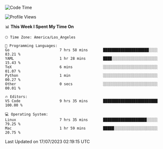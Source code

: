 <!--START_SECTION:waka-->
![Code Time](http://img.shields.io/badge/Code%20Time-478%20hrs%2018%20mins-blue)

![Profile Views](http://img.shields.io/badge/Profile%20Views-0-blue)

📊 **This Week I Spent My Time On** 

```text
🕑︎ Time Zone: America/Los_Angeles

💬 Programming Languages: 
Go                       7 hrs 58 mins       █████████████████████░░░░   83.21 % 
YAML                     1 hr 28 mins        ████░░░░░░░░░░░░░░░░░░░░░   15.43 % 
TeX                      6 mins              ░░░░░░░░░░░░░░░░░░░░░░░░░   01.07 % 
Python                   1 min               ░░░░░░░░░░░░░░░░░░░░░░░░░   00.27 % 
Other                    0 secs              ░░░░░░░░░░░░░░░░░░░░░░░░░   00.01 % 

🔥 Editors: 
VS Code                  9 hrs 35 mins       █████████████████████████   100.00 % 

💻 Operating System: 
Linux                    7 hrs 35 mins       ████████████████████░░░░░   79.25 % 
Mac                      1 hr 59 mins        █████░░░░░░░░░░░░░░░░░░░░   20.75 % 
```


 Last Updated on 17/07/2023 02:19:15 UTC
<!--END_SECTION:waka-->
